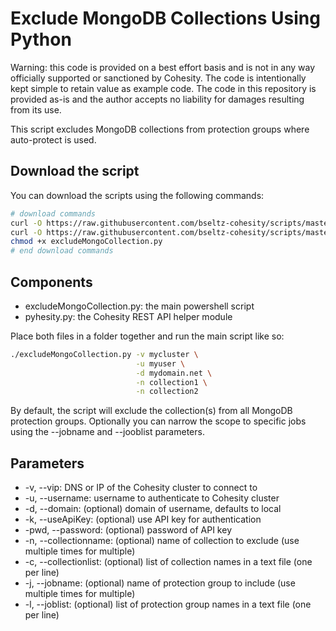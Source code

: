 # Exclude MongoDB Collections Using Python

Warning: this code is provided on a best effort basis and is not in any way officially supported or sanctioned by Cohesity. The code is intentionally kept simple to retain value as example code. The code in this repository is provided as-is and the author accepts no liability for damages resulting from its use.

This script excludes MongoDB collections from protection groups where auto-protect is used.

## Download the script

You can download the scripts using the following commands:

```bash
# download commands
curl -O https://raw.githubusercontent.com/bseltz-cohesity/scripts/master/python/excludeMongoCollection/excludeMongoCollection.py
curl -O https://raw.githubusercontent.com/bseltz-cohesity/scripts/master/python/pyhesity.py
chmod +x excludeMongoCollection.py
# end download commands
```

## Components

* excludeMongoCollection.py: the main powershell script
* pyhesity.py: the Cohesity REST API helper module

Place both files in a folder together and run the main script like so:

```bash
./excludeMongoCollection.py -v mycluster \
                            -u myuser \
                            -d mydomain.net \
                            -n collection1 \
                            -n collection2
```

By default, the script will exclude the collection(s) from all MongoDB protection groups. Optionally you can narrow the scope to specific jobs using the --jobname and --jooblist parameters.

## Parameters

* -v, --vip: DNS or IP of the Cohesity cluster to connect to
* -u, --username: username to authenticate to Cohesity cluster
* -d, --domain: (optional) domain of username, defaults to local
* -k, --useApiKey: (optional) use API key for authentication
* -pwd, --password: (optional) password of API key
* -n, --collectionname: (optional) name of collection to exclude (use multiple times for multiple)
* -c, --collectionlist: (optional) list of collection names in a text file (one per line)
* -j, --jobname: (optional) name of protection group to include (use multiple times for multiple)
* -l, --joblist: (optional) list of protection group names in a text file (one per line)
